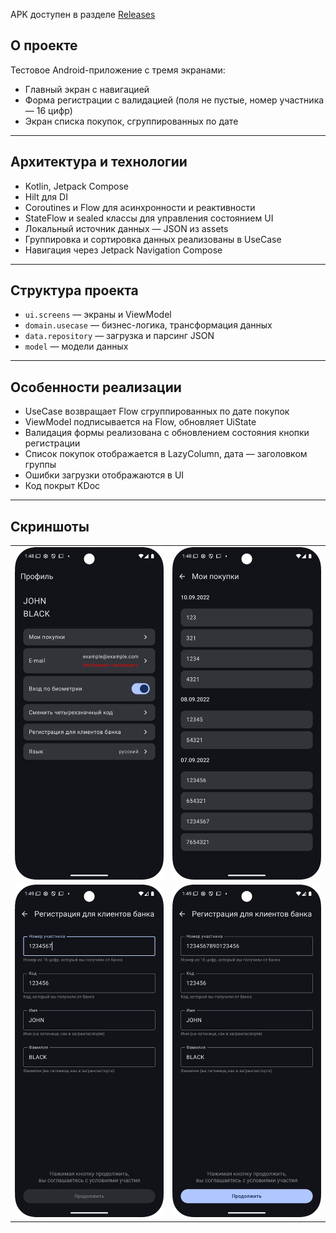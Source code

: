 APK доступен в разделе [Releases](https://github.com/HSact/UserFormPurchasesApp/releases)
## О проекте

Тестовое Android-приложение с тремя экранами:

- Главный экран с навигацией  
- Форма регистрации с валидацией (поля не пустые, номер участника — 16 цифр)  
- Экран списка покупок, сгруппированных по дате  

---

## Архитектура и технологии

- Kotlin, Jetpack Compose  
- Hilt для DI  
- Coroutines и Flow для асинхронности и реактивности  
- StateFlow и sealed классы для управления состоянием UI  
- Локальный источник данных — JSON из assets  
- Группировка и сортировка данных реализованы в UseCase  
- Навигация через Jetpack Navigation Compose   

---

## Структура проекта

- `ui.screens` — экраны и ViewModel  
- `domain.usecase` — бизнес-логика, трансформация данных  
- `data.repository` — загрузка и парсинг JSON  
- `model` — модели данных  

---

## Особенности реализации

- UseCase возвращает Flow сгруппированных по дате покупок  
- ViewModel подписывается на Flow, обновляет UiState 
- Валидация формы реализована с обновлением состояния кнопки регистрации  
- Список покупок отображается в LazyColumn, дата — заголовком группы  
- Ошибки загрузки отображаются в UI  
- Код покрыт KDoc  

---

## Скриншоты

<table>
  <tr>
    <td><img src="screenshots/profile.png" alt="Профиль" width="250"/></td>
    <td><img src="screenshots/purchases.png" alt="Список покупок" width="250"/></td>
  </tr>
  <tr>
    <td><img src="screenshots/registration_invalid.png" alt="Регистрация 1" width="250"/></td>
    <td><img src="screenshots/registration_valid.png" alt="Регистрация 2" width="250"/></td>
  </tr>
</table>
